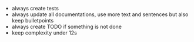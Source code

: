 - always create tests
- always update all documentations, use more text and sentences but also keep bulletpoints
- always create TODO if something is not done
- keep complexity under 12s